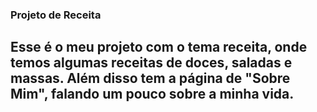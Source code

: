 
### Projeto de Receita

## Esse é o meu projeto com o tema receita, onde temos algumas receitas de doces, saladas e massas. Além disso tem a página de "Sobre Mim", falando um pouco sobre a minha vida. 